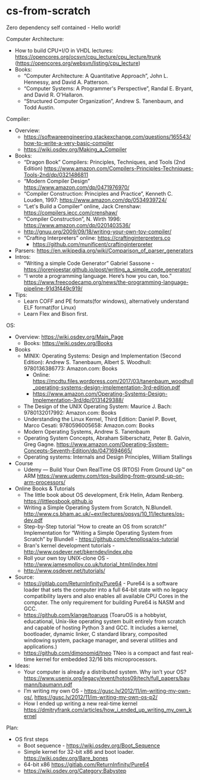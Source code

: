 # cs-from-scratch
Zero dependency self contained - Hello world!

Computer Architecture:
* How to build CPU+I/O in VHDL lectures: https://opencores.org/ocsvn/cpu_lecture/cpu_lecture/trunk (https://opencores.org/websvn/listing/cpu_lecture)
* Books:
    * “Computer Architecture: A Quantitative Approach”, John L. Hennessy, and David A. Patterson.
    * “Computer Systems: A Programmer's Perspective”, Randal E. Bryant, and David R. O'Hallaron.
    * “Structured Computer Organization”, Andrew S. Tanenbaum, and Todd Austin.

Compiler:
* Overview:
    * https://softwareengineering.stackexchange.com/questions/165543/how-to-write-a-very-basic-compiler
    * https://wiki.osdev.org/Making_a_Compiler
* Books:
    * “Dragon Book” Compilers: Principles, Techniques, and Tools (2nd Edition) https://www.amazon.com/Compilers-Principles-Techniques-Tools-2nd/dp/0321486811
    * “Modern Compiler Design” https://www.amazon.com/dp/0471976970/
    * “Compiler Construction: Principles and Practice”, Kenneth C. Louden, 1997: https://www.amazon.com/dp/0534939724/
    * “Let's Build a Compiler” online, Jack Crenshaw: https://compilers.iecc.com/crenshaw/
    * “Compiler Construction”, N. Wirth 1996: https://www.amazon.com/dp/0201403536/
    * http://gnuu.org/2009/09/18/writing-your-own-toy-compiler/
    * “Crafting Interpreters” online: https://craftinginterpreters.co
        * https://github.com/munificent/craftinginterpreter
* Parsers: https://en.wikipedia.org/wiki/Comparison_of_parser_generators
* Intros:
    * “Writing a simple Code Generator” Gabriel Sassone - https://jorenjoestar.github.io/post/writing_a_simple_code_generator/
    * “I wrote a programming language. Here’s how you can, too.” https://www.freecodecamp.org/news/the-programming-language-pipeline-91d3f449c919/
* Tips:
    * Learn COFF and PE formats(for windows), alternatively understand ELF format(for Linux)
    * Learn Flex and Bison first.

OS:
* Overview: https://wiki.osdev.org/Main_Page
    * Books: https://wiki.osdev.org/Books
* Books
    * MINIX: Operating Systems: Design and Implementation (Second Edition): Andrew S. Tanenbaum, Albert S. Woodhull: 9780136386773: Amazon.com: Books
        * Online: https://mcdtu.files.wordpress.com/2017/03/tanenbaum_woodhull_operating-systems-design-implementation-3rd-edition.pdf
        * https://www.amazon.com/Operating-Systems-Design-Implementation-3rd/dp/0131429388/
    * The Design of the UNIX Operating System: Maurice J. Bach: 9780132017992: Amazon.com: Books
    * Understanding the Linux Kernel, Third Edition: Daniel P. Bovet, Marco Cesati: 9780596005658: Amazon.com: Books
    * Modern Operating Systems, Andrew S. Tanenbaum
    * Operating System Concepts, Abraham Silberschatz, Peter B. Galvin, Greg Gagne. https://www.amazon.com/Operating-System-Concepts-Seventh-Edition/dp/0471694665/
    * Operating systems: Internals and Design Principles, William Stallings
* Course
    * Udemy — Build Your Own RealTime OS (RTOS) From Ground Up™ on ARM https://www.udemy.com/rtos-building-from-ground-up-on-arm-processors/
* Online Books & Tutorials
    * The little book about OS development, Erik Helin, Adam Renberg. https://littleosbook.github.io
    * Writing a Simple Operating System from Scratch, N.Blundell. http://www.cs.bham.ac.uk/~exr/lectures/opsys/10_11/lectures/os-dev.pdf
    * Step-by-Step tutorial “How to create an OS from scratch!” Implementation for “Writing a Simple Operating System from Scratch” by Blundell - https://github.com/cfenollosa/os-tutorial
    * Bran's kernel development tutorials - http://www.osdever.net/bkerndev/index.php
    * Roll your own toy UNIX-clone OS - http://www.jamesmolloy.co.uk/tutorial_html/index.html
    * http://www.osdever.net/tutorials/
* Source:
    * https://gitlab.com/ReturnInfinity/Pure64 - Pure64 is a software loader that sets the computer into a full 64-bit state with no legacy compatibility layers and also enables all available CPU Cores in the computer. The only requirement for building Pure64 is NASM and GCC.
    * https://github.com/klange/toaruos (ToaruOS is a hobbyist, educational, Unix-like operating system built entirely from scratch and capable of hosting Python 3 and GCC. It includes a kernel, bootloader, dynamic linker, C standard library, composited windowing system, package manager, and several utilities and applications.)
    * https://github.com/dimonomid/tneo TNeo is a compact and fast real-time kernel for embedded 32/16 bits microprocessors.
* Ideas:
    * Your computer is already a distributed system. Why isn’t your OS?  https://www.usenix.org/legacy/event/hotos09/tech/full_papers/baumann/baumann.pdf
    * I’m writing my own OS - https://gusc.lv/2012/11/im-writing-my-own-os/, https://gusc.lv/2012/11/im-writing-my-own-os-p2/
    * How I ended up writing a new real-time kernel https://dmitryfrank.com/articles/how_i_ended_up_writing_my_own_kernel

Plan:
* OS first steps
    * Boot sequence - https://wiki.osdev.org/Boot_Sequence
    * Simple kernel for 32-bit x86 and boot loader.  https://wiki.osdev.org/Bare_bones
    * 64-bit x86 https://gitlab.com/ReturnInfinity/Pure64
    * https://wiki.osdev.org/Category:Babystep
